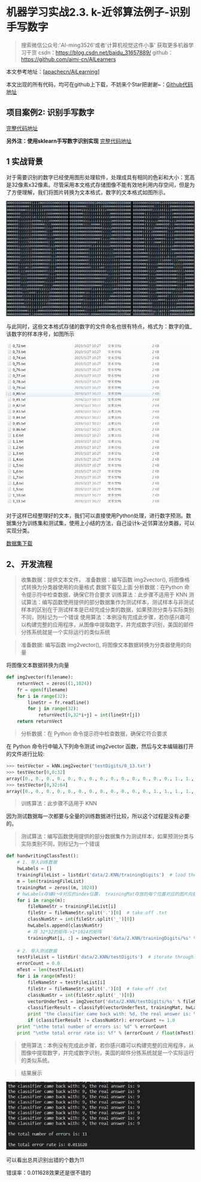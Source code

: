 # 机器学习实战2.3. k-近邻算法例子-识别手写数字

> 搜索微信公众号:'AI-ming3526'或者'计算机视觉这件小事' 获取更多机器学习干货
> csdn：https://blog.csdn.net/baidu_31657889/
> github：https://github.com/aimi-cn/AILearners

本文参考地址：[[apachecn/AiLearning](https://github.com/apachecn/AiLearning)]

本文出现的所有代码，均可在github上下载，不妨来个Star把谢谢~：[Github代码地址](https://github.com/aimi-cn/AILearners/blob/master/blog/src/py2.x/ml/2.KNN/)

## 项目案例2: 识别手写数字

[完整代码地址](https://github.com/aimi-cn/AILearners/blob/master/blog/src/py2.x/ml/2.KNN/KNN_demo02.py)

**另外注：使用sklearn手写数字识别实现** [完整代码地址](https://github.com/aimi-cn/AILearners/blob/master/blog/src/py2.x/ml/2.KNN/KNN_demo03.py)

## 1 实战背景

​    对于需要识别的数字已经使用图形处理软件，处理成具有相同的色彩和大小：宽高是32像素x32像素。尽管采用本文格式存储图像不能有效地利用内存空间，但是为了方便理解，我们将图片转换为文本格式，数字的文本格式如图所示。

![img](../..\data\2.KNN\SouthEast.png)

与此同时，这些文本格式存储的数字的文件命名也很有特点，格式为：数字的值_该数字的样本序号，如图所示

![](../../data\2.KNN\微信截图_20190408161307.png)

 对于这样已经整理好的文本，我们可以直接使用Python处理，进行数字预测。数据集分为训练集和测试集，使用上小结的方法，自己设计k-近邻算法分类器，可以实现分类。

[数据集下载](https://github.com/aimi-cn/AILearners/tree/master/data/2.KNN)

## 2、 开发流程

> 收集数据：提供文本文件。 准备数据：编写函数 img2vector(), 将图像格式转换为分类器使用的向量格式 数据下载见上面
> 分析数据：在Python 命令提示符中检查数据，确保它符合要求 训练算法：此步骤不适用于 KNN
> 测试算法：编写函数使用提供的部分数据集作为测试样本，测试样本与非测试样本的区别在于测试样本是已经完成分类的数据，如果预测分类与实际类别不同，则标记为一个错误
> 使用算法：本例没有完成此步骤，若你感兴趣可以构建完整的应用程序，从图像中提取数字，并完成数字识别，美国的邮件分拣系统就是一个实际运行的类似系统

> 准备数据: 编写函数 img2vector(), 将图像文本数据转换为分类器使用的向量 

将图像文本数据转换为向量

```python
def img2vector(filename):
    returnVect = zeros((1,1024))
    fr = open(filename)
    for i in range(32):
        lineStr = fr.readline()
        for j in range(32):
            returnVect[0,32*i+j] = int(lineStr[j])
    return returnVect
```

> 分析数据：在 Python 命令提示符中检查数据，确保它符合要求

在 Python 命令行中输入下列命令测试 img2vector 函数，然后与文本编辑器打开的文件进行比较:

```python
>>> testVector = kNN.img2vector('testDigits/0_13.txt')
>>> testVector[0,0:32]
array([0., 0., 0., 0., 0., 0., 0., 0., 0., 0., 0., 0., 0., 0., 1., 1., 1., 1., 0., 0., 0., 0., 0., 0., 0., 0., 0., 0., 0., 0., 0.])
>>> testVector[0,32:64]
array([0., 0., 0., 0., 0., 0., 0., 0., 0., 0., 0., 0., 1., 1., 1., 1., 1., 1., 1., 0., 0., 0., 0., 0., 0., 0., 0., 0., 0., 0., 0.])
```

> 训练算法：此步骤不适用于 KNN

因为测试数据每一次都要与全量的训练数据进行比较，所以这个过程是没有必要的。

> 测试算法：编写函数使用提供的部分数据集作为测试样本，如果预测分类与实际类别不同，则标记为一个错误

```python
def handwritingClassTest():
    # 1. 导入训练数据
    hwLabels = []
    trainingFileList = listdir('data/2.KNN/trainingDigits')  # load the training set
    m = len(trainingFileList)
    trainingMat = zeros((m, 1024))
    # hwLabels存储0～9对应的index位置， trainingMat存放的每个位置对应的图片向量
    for i in range(m):
        fileNameStr = trainingFileList[i]
        fileStr = fileNameStr.split('.')[0]  # take off .txt
        classNumStr = int(fileStr.split('_')[0])
        hwLabels.append(classNumStr)
        # 将 32*32的矩阵->1*1024的矩阵
        trainingMat[i, :] = img2vector('data/2.KNN/trainingDigits/%s' % fileNameStr)

    # 2. 导入测试数据
    testFileList = listdir('data/2.KNN/testDigits')  # iterate through the test set
    errorCount = 0.0
    mTest = len(testFileList)
    for i in range(mTest):
        fileNameStr = testFileList[i]
        fileStr = fileNameStr.split('.')[0]  # take off .txt
        classNumStr = int(fileStr.split('_')[0])
        vectorUnderTest = img2vector('data/2.KNN/testDigits/%s' % fileNameStr)
        classifierResult = classify0(vectorUnderTest, trainingMat, hwLabels, 3)
        print "the classifier came back with: %d, the real answer is: %d" % (classifierResult, classNumStr)
        if (classifierResult != classNumStr): errorCount += 1.0
    print "\nthe total number of errors is: %d" % errorCount
    print "\nthe total error rate is: %f" % (errorCount / float(mTest))
```

> 使用算法：本例没有完成此步骤，若你感兴趣可以构建完整的应用程序，从图像中提取数字，并完成数字识别，美国的邮件分拣系统就是一个实际运行的类似系统。



> 结果展示

![](../../data\2.KNN\微信截图_20190408161716.png)

可以看出总共识别出错的个数为11

错误率：0.011628效果还是很不错的
